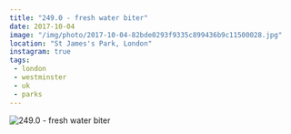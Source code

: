 ```yaml
---
title: "249.0 - fresh water biter"
date: 2017-10-04
image: "/img/photo/2017-10-04-82bde0293f9335c899436b9c11500028.jpg"
location: "St James's Park, London"
instagram: true
tags:
 - london
 - westminster
 - uk
 - parks
---
```


![249.0 - fresh water biter](/img/photo/2017-10-04-82bde0293f9335c899436b9c11500028.jpg)
